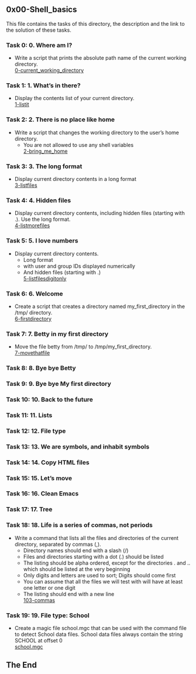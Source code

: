 ## 0x00-Shell_basics
This file contains the tasks of this directory, the description and the link to the solution of these tasks.

### Task 0: 0. Where am I?
* Write a script that prints the absolute path name of the current working directory.</br>
<a href="https://github.com/gkiplangat/alx-system_engineering-devops/blob/master/0x00-shell_basics/0-current_working_directory">0-current_working_directory</a>

### Task 1: 1. What’s in there?
* Display the contents list of your current directory.</br>
<a href="https://github.com/gkiplangat/alx-system_engineering-devops/blob/master/0x00-shell_basics/1-listit">1-listit</a>

### Task 2: 2. There is no place like home
* Write a script that changes the working directory to the user’s home directory.
  * You are not allowed to use any shell variables</br>
  <a href="https://github.com/gkiplangat/alx-system_engineering-devops/blob/master/0x00-shell_basics/2-bring_me_home">2-bring_me_home</a>
 
### Task 3: 3. The long format
* Display current directory contents in a long format</br>
<a href="https://github.com/gkiplangat/alx-system_engineering-devops/blob/master/0x00-shell_basics/3-listfiles">3-listfiles</a>

### Task 4: 4. Hidden files
* Display current directory contents, including hidden files (starting with .). Use the long format.</br>
<a href="https://github.com/gkiplangat/alx-system_engineering-devops/blob/master/0x00-shell_basics/4-listmorefiles">4-listmorefiles</a>

### Task 5: 5. I love numbers
* Display current directory contents.
  * Long format
  * with user and group IDs displayed numerically
  * And hidden files (starting with .)</br>
  <a href="https://github.com/gkiplangat/alx-system_engineering-devops/blob/master/0x00-shell_basics/5-listfilesdigitonly">5-listfilesdigitonly</a>
  
### Task 6: 6. Welcome
* Create a script that creates a directory named my_first_directory in the /tmp/ directory.</br>
<a href="https://github.com/gkiplangat/alx-system_engineering-devops/blob/master/0x00-shell_basics/6-firstdirectory">6-firstdirectory</a>

### Task 7: 7. Betty in my first directory
* Move the file betty from /tmp/ to /tmp/my_first_directory.</br>
<a href="https://github.com/gkiplangat/alx-system_engineering-devops/blob/master/0x00-shell_basics/7-movethatfile">7-movethatfile</a>

### Task 8: 8. Bye bye Betty
### Task 9: 9. Bye bye My first directory
### Task 10: 10. Back to the future
### Task 11: 11. Lists
### Task 12: 12. File type
### Task 13: 13. We are symbols, and inhabit symbols
### Task 14: 14. Copy HTML files
### Task 15: 15. Let’s move
### Task 16: 16. Clean Emacs
### Task 17: 17. Tree
### Task 18: 18. Life is a series of commas, not periods
* Write a command that lists all the files and directories of the current directory, separated by commas (,).
  * Directory names should end with a slash (/)
  * Files and directories starting with a dot (.) should be listed
  * The listing should be alpha ordered, except for the directories . and .. which should be listed at the very beginning
  * Only digits and letters are used to sort; Digits should come first
  * You can assume that all the files we will test with will have at least one letter or one digit
  * The listing should end with a new line</br>
<a href="https://github.com/gkiplangat/alx-system_engineering-devops/blob/master/0x00-shell_basics/103-commas">103-commas</a>

### Task 19: 19. File type: School
* Create a magic file school.mgc that can be used with the command file to detect School data files. School data files always contain the string SCHOOL at offset 0</br>
<a href="https://github.com/gkiplangat/alx-system_engineering-devops/blob/master/0x00-shell_basics/school.mgc">school.mgc</a>


## The End

